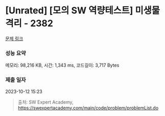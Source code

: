 # [Unrated] [모의 SW 역량테스트] 미생물 격리 - 2382 

[문제 링크](https://swexpertacademy.com/main/code/problem/problemDetail.do?contestProbId=AV597vbqAH0DFAVl) 

### 성능 요약

메모리: 98,216 KB, 시간: 1,343 ms, 코드길이: 3,717 Bytes

### 제출 일자

2023-10-12 15:23



> 출처: SW Expert Academy, https://swexpertacademy.com/main/code/problem/problemList.do